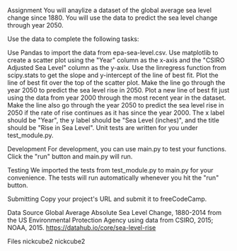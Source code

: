 Assignment
You will anaylize a dataset of the global average sea level change since 1880. You will use the data to predict the sea level change through year 2050.

Use the data to complete the following tasks:

Use Pandas to import the data from epa-sea-level.csv.
Use matplotlib to create a scatter plot using the "Year" column as the x-axis and the "CSIRO Adjusted Sea Level" column as the y-axix.
Use the linregress function from scipy.stats to get the slope and y-intercept of the line of best fit. Plot the line of best fit over the top of the scatter plot. Make the line go through the year 2050 to predict the sea level rise in 2050.
Plot a new line of best fit just using the data from year 2000 through the most recent year in the dataset. Make the line also go through the year 2050 to predict the sea level rise in 2050 if the rate of rise continues as it has since the year 2000.
The x label should be "Year", the y label should be "Sea Level (inches)", and the title should be "Rise in Sea Level".
Unit tests are written for you under test_module.py.

Development
For development, you can use main.py to test your functions. Click the "run" button and main.py will run.

Testing
We imported the tests from test_module.py to main.py for your convenience. The tests will run automatically whenever you hit the "run" button.

Submitting
Copy your project's URL and submit it to freeCodeCamp.

Data Source
Global Average Absolute Sea Level Change, 1880-2014 from the US Environmental Protection Agency using data from CSIRO, 2015; NOAA, 2015. https://datahub.io/core/sea-level-rise

Files
nickcube2
nickcube2
